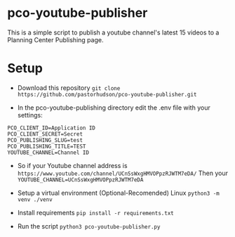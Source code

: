 # pco-youtube-publisher
This is a simple script to publish a youtube channel's latest 15 videos to a Planning Center Publishing page.

# Setup
- Download this repository
`git clone https://github.com/pastorhudson/pco-youtube-publisher.git`

- In the pco-youtube-publishing directory edit the .env file with your settings:
```
PCO_CLIENT_ID=Application ID
PCO_CLIENT_SECRET=Secret
PCO_PUBLISHING_SLUG=test
PCO_PUBLISHING_TITLE=TEST
YOUTUBE_CHANNEL=Channel ID
```
- So if your Youtube channel address is `https://www.youtube.com/channel/UCnSsWxgHMVOPpzRJWTM7eDA/`
Then your `YOUTUBE_CHANNEL=UCnSsWxgHMVOPpzRJWTM7eDA`

- Setup a virtual environment (Optional-Recomended)
Linux `python3 -m venv ./venv`

- Install requirements
`pip install -r requirements.txt`

- Run the script
`python3 pco-youtube-publisher.py`
